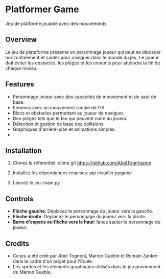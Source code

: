 # Platformer Game

Jeu de platforme jouable avec des mouvements

## Overview

Le jeu de plateforme présente un personnage joueur qui peut se déplacer horizontalement et sauter pour naviguer dans le monde du jeu. Le joueur doit éviter les obstacles, les pièges et les ennemis pour atteindre la fin de chaque niveau.
## Features

- Personnage joueur avec des capacités de mouvement et de saut de base.
- Ennemis avec un mouvement simple de l'IA.
- Blocs et obstacles permettant au joueur de naviguer.
- Des pièges tels que le feu qui peuvent nuire au joueur.
- Détection et gestion de base des collisions.
- Graphiques d'arrière-plan et animations simples.
- 
## Installation

1. Clonez le référentiel:
clone git https://github.com/AbelTogn/game

2. Installez les dépendances requises:
pip installer pygame

3. Lancez le jeu:
main.py

## Controls

- **Flèche gauche**: Déplacez le personnage du joueur vers la gauche.
- **Flèche droite**: Déplacez le personnage du joueur vers la droite.
- **Barre d'espace ou flèche vers le haut**: faites sauter le personnage du joueur.

## Credits

- Ce jeu a été créé par Abel Tognoni, Marion Gueble et Romain Zanker dans le cadre d'un projet pour l'Ecole.
- Les sprites et les éléments graphiques utilisés dans le jeu proviennent de Marion Gueble.


